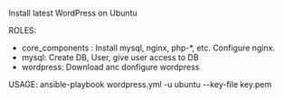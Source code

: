 Install latest WordPress on Ubuntu

ROLES:
* core_components : Install mysql, nginx, php-*, etc. Configure nginx. 
* mysql: Create DB, User, give user access to DB
* wordpress: Download anc donfigure wordpress

USAGE:
ansible-playbook wordpress.yml -u ubuntu --key-file key.pem
